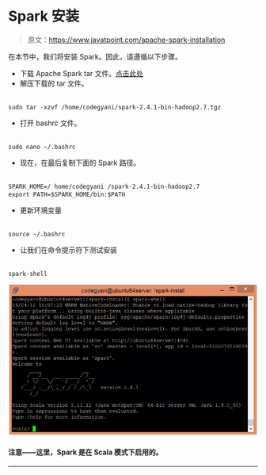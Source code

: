 # Spark 安装

> 原文：<https://www.javatpoint.com/apache-spark-installation>

在本节中，我们将安装 Spark。因此，请遵循以下步骤。

*   下载 Apache Spark tar 文件。[点击此处](https://www.apache.org/dyn/closer.lua/spark/spark-2.4.1/spark-2.4.1-bin-hadoop2.7.tgz)
*   解压下载的 tar 文件。

```

sudo tar -xzvf /home/codegyani/spark-2.4.1-bin-hadoop2.7.tgz 

```

*   打开 bashrc 文件。

```

sudo nano ~/.bashrc

```

*   现在，在最后复制下面的 Spark 路径。

```

SPARK_HOME=/ home/codegyani /spark-2.4.1-bin-hadoop2.7
export PATH=$SPARK_HOME/bin:$PATH

```

*   更新环境变量

```

source ~/.bashrc

```

*   让我们在命令提示符下测试安装

```

spark-shell

```

![Spark Installation](img/170a93374b4be35d8d843aba12f4d56b.png)

#### 注意——这里，Spark 是在 Scala 模式下启用的。

* * *